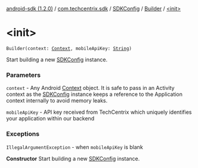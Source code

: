 [android-sdk (1.2.0)](../../../index.md) / [com.techcentrix.sdk](../../index.md) / [SDKConfig](../index.md) / [Builder](index.md) / [&lt;init&gt;](./-init-.md)

# &lt;init&gt;

`Builder(context: `[`Context`](https://developer.android.com/reference/android/content/Context.html)`, mobileApiKey: `[`String`](https://kotlinlang.org/api/latest/jvm/stdlib/kotlin/-string/index.html)`)`

Start building a new [SDKConfig](../index.md) instance.

### Parameters

`context` - Any Android [Context](https://developer.android.com/reference/android/content/Context.html) object. It is safe to pass in an Activity context as the [SDKConfig](../index.md)
instance keeps a reference to the Application context internally to avoid memory leaks.

`mobileApiKey` - API key received from TechCentrix which uniquely identifies your application within our backend

### Exceptions

`IllegalArgumentException` - when `mobileApiKey` is blank

**Constructor**
Start building a new [SDKConfig](../index.md) instance.

